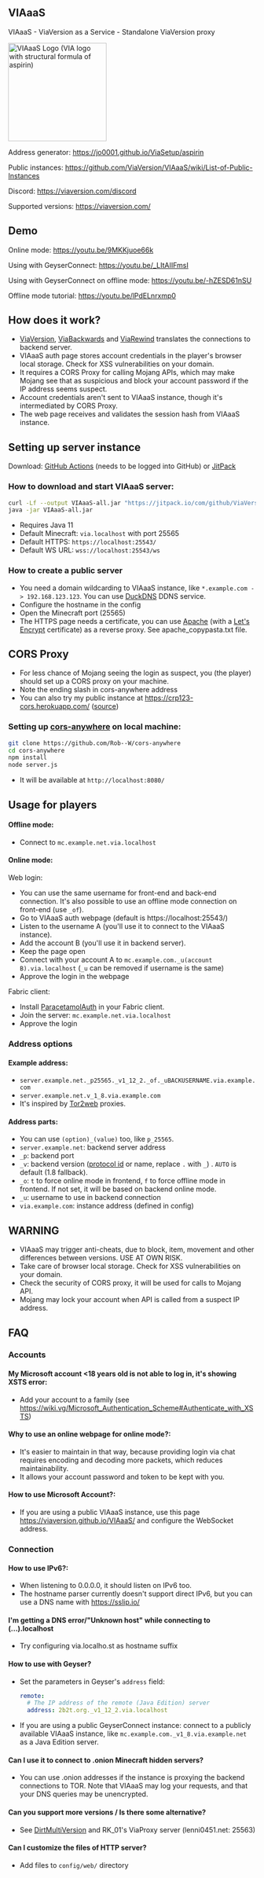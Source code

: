 VIAaaS
---

VIAaaS - ViaVersion as a Service - Standalone ViaVersion proxy

<img alt="VIAaaS Logo (VIA logo with structural formula of aspirin)" height="200" src="https://viaversion.github.io/VIAaaS/src/main/resources/web/img/logo.webp">

Address generator: https://jo0001.github.io/ViaSetup/aspirin

Public instances: https://github.com/ViaVersion/VIAaaS/wiki/List-of-Public-Instances

Discord: https://viaversion.com/discord

Supported versions: https://viaversion.com/

## Demo

Online mode: https://youtu.be/9MKKjuoe66k

Using with GeyserConnect: https://youtu.be/_LItAIIFmsI

Using with GeyserConnect on offline mode: https://youtu.be/-hZESD61nSU

Offline mode tutorial: https://youtu.be/lPdELnrxmp0

## How does it work?

- [ViaVersion](https://viaversion.com), [ViaBackwards](https://viaversion.com/backwards)
  and [ViaRewind](https://viaversion.com/rewind) translates the connections to backend server.
- VIAaaS auth page stores account credentials in the player's browser local storage. Check for XSS vulnerabilities on
  your domain.
- It requires a CORS Proxy for calling Mojang APIs, which may make Mojang see that as suspicious and block your account
  password if the IP address seems suspect.
- Account credentials aren't sent to VIAaaS instance, though it's intermediated by CORS Proxy.
- The web page receives and validates the session hash from VIAaaS instance.

## Setting up server instance

Download: [GitHub Actions](https://github.com/ViaVersion/VIAaaS/actions) (needs to be logged into GitHub)
or [JitPack](https://jitpack.io/com/github/ViaVersion/VIAaaS/master-SNAPSHOT/VIAaaS-master-SNAPSHOT-all.jar)

### How to download and start VIAaaS server:

```sh
curl -Lf --output VIAaaS-all.jar "https://jitpack.io/com/github/ViaVersion/VIAaaS/master-SNAPSHOT/VIAaaS-master-SNAPSHOT-all.jar"
java -jar VIAaaS-all.jar
```

- Requires Java 11
- Default Minecraft: ```via.localhost``` with port 25565
- Default HTTPS: ```https://localhost:25543/```
- Default WS URL: ```wss://localhost:25543/ws```

### How to create a public server

- You need a domain wildcarding to VIAaaS instance, like ``*.example.com -> 192.168.123.123``. You can
  use [DuckDNS](https://duckdns.org/) DDNS service.
- Configure the hostname in the config
- Open the Minecraft port (25565)
- The HTTPS page needs a certificate, you can use [Apache](https://httpd.apache.org/) (with
  a [Let's Encrypt](https://letsencrypt.org/) certificate) as a reverse proxy. See apache_copypasta.txt file.

## CORS Proxy

- For less chance of Mojang seeing the login as suspect, you (the player) should set up a CORS proxy on your machine.
- Note the ending slash in cors-anywhere address
- You can also try my public instance
  at https://crp123-cors.herokuapp.com/ ([source](https://github.com/creeper123123321/cors-anywhere/))

### Setting up [cors-anywhere](https://www.npmjs.com/package/cors-anywhere) on local machine:

```sh
git clone https://github.com/Rob--W/cors-anywhere
cd cors-anywhere
npm install
node server.js
```

- It will be available at ```http://localhost:8080/```

## Usage for players

#### Offline mode:

- Connect to ```mc.example.net.via.localhost```

#### Online mode:

Web login:

- You can use the same username for front-end and back-end connection. It's also possible to use an offline mode
  connection on front-end (use ``_of``).
- Go to VIAaaS auth webpage (default is https://localhost:25543/)
- Listen to the username A (you'll use it to connect to the VIAaaS instance).
- Add the account B (you'll use it in backend server).
- Keep the page open
- Connect with your account A to ```mc.example.com._u(account B).via.localhost``` (```_u``` can be removed if username
  is the same)
- Approve the login in the webpage

Fabric client:

- Install [ParacetamolAuth](https://github.com/creeper123123321/ParacetamolAuth) in your Fabric client.
- Join the server: ```mc.example.net.via.localhost```
- Approve the login

### Address options

#### Example address:

- ```server.example.net._p25565._v1_12_2._of._uBACKUSERNAME.via.example.com```
- ```server.example.net.v_1_8.via.example.com```
- It's inspired by [Tor2web](https://www.tor2web.org/) proxies.

#### Address parts:

- You can use ``(option)_(value)`` too, like ``p_25565``.
- ```server.example.net```: backend server address
- ```_p```: backend port
- ```_v```: backend version ([protocol id](https://wiki.vg/Protocol_version_numbers) or name, replace ``.`` with ``_``)
  . ```AUTO``` is default (1.8 fallback).
- ```_o```: ```t``` to force online mode in frontend, ```f``` to force offline mode in frontend. If not set, it will be
  based on backend online mode.
- ```_u```: username to use in backend connection
- ```via.example.com```: instance address (defined in config)

## WARNING

- VIAaaS may trigger anti-cheats, due to block, item, movement and other differences between versions. USE AT OWN RISK.
- Take care of browser local storage. Check for XSS vulnerabilities on your domain.
- Check the security of CORS proxy, it will be used for calls to Mojang API.
- Mojang may lock your account when API is called from a suspect IP address.

## FAQ

### Accounts

#### My Microsoft account <18 years old is not able to log in, it's showing XSTS error:

- Add your account to a family (see https://wiki.vg/Microsoft_Authentication_Scheme#Authenticate_with_XSTS)

#### Why to use an online webpage for online mode?:

- It's easier to maintain in that way, because providing login via chat requires encoding and decoding more packets,
  which reduces maintainability.
- It allows your account password and token to be kept with you.

#### How to use Microsoft Account?:

- If you are using a public VIAaaS instance, use this page https://viaversion.github.io/VIAaaS/ and configure the
  WebSocket address.

### Connection

#### How to use IPv6?:

- When listening to 0.0.0.0, it should listen on IPv6 too.
- The hostname parser currently doesn't support direct IPv6, but you can use a DNS name with https://sslip.io/

#### I'm getting a DNS error/"Unknown host" while connecting to (...).localhost

- Try configuring via.localho.st as hostname suffix

#### How to use with Geyser?

- Set the parameters in Geyser's `address` field:
  ```yml
  remote:
    # The IP address of the remote (Java Edition) server
    address: 2b2t.org._v1_12_2.via.localhost
  ```
- If you are using a public GeyserConnect instance: connect to a publicly available VIAaaS instance,
  like ```mc.example.com._v1_8.via.example.net``` as a Java Edition server.

#### Can I use it to connect to .onion Minecraft hidden servers?

- You can use .onion addresses if the instance is proxying the backend connections to TOR. Note that VIAaaS may log your
  requests, and that your DNS queries may be unencrypted.

#### Can you support more versions / Is there some alternative?

- See [DirtMultiVersion](https://github.com/DirtPowered/DirtMultiversion) and RK_01's ViaProxy server (lenni0451.net:
  25563)

#### Can I customize the files of HTTP server?

- Add files to ``config/web/`` directory